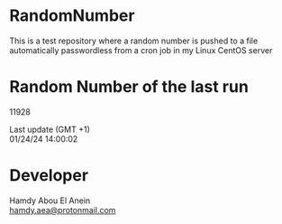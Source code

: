 # RandomNumber    
This is a test repository where a random number is pushed to a file automatically passwordless from a cron job in my Linux CentOS server    
# Random Number of the last run   
11928
      
Last update (GMT +1)    
01/24/24 14:00:02
# Developer    
Hamdy Abou El Anein   
hamdy.aea@protonmail.com
